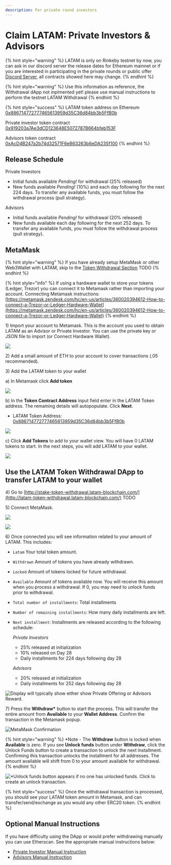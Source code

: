 ```yaml
---
description: For private round investors
---
```


# Claim LATAM: Private Investors & Advisors

{% hint style="warning" %}
LATAM is only on Rinkeby testnet by now, you can ask in our discord server the release dates for Ethereum mainnet or if you are interested in participating in the private rounds or public offer [Discord Server](https://discord.gg/TncBuWdY6B), all contracts showed here may change.
{% endhint %}

{% hint style="warning" %}
Use this information as reference, the Withdrawal dApp not inplmented yet! please use manual instructions to perform the testnet LATAM Withdrawal
{% endhint %}

{% hint style="success" %}
LATAM token address on Ethereum [0x886714772777465613959d35C36d84bb3b5FfB0b](https://rinkeby.etherscan.io/token/0x886714772777465613959d35C36d84bb3b5FfB0b)

Private investor token contract  
[0x919203a7Ae3dCD123648E5072787B664bfeb153F](https://rinkeby.etherscan.io/address/0x919203a7Ae3dCD123648E5072787B664bfeb153F)

Advisors token contract  
[0xAcD4B247a2b74d32571F6eB63263b6eDA235f100](https://rinkeby.etherscan.io/address/0xAcD4B247a2b74d32571F6eB63263b6eDA235f100)
{% endhint %}

## Release Schedule

Private Investors

* Initial funds available _Pending!_ for withdrawal \(25% released\)
* New funds available _Pending!_ \(10%\) and each day following for the next 224 days. To transfer any available funds, you must follow the withdrawal process \(pull strategy\).

Advisors

* Initial funds available _Pending!_ for withdrawal \(20% released\)
* New funds available each day following for the next 252 days. To transfer any available funds, you must follow the withdrawal process \(pull strategy\).

## MetaMask

{% hint style="warning" %}
If you have already setup MetaMask or other Web3Wallet with LATAM, skip to the [Token Withdrawal Section](claim-latam.md#use-the-latam-token-withdrawal-dapp-to-transfer-stake-to-your-wallet) TODO
{% endhint %}

{% hint style="info" %}
If using a hardware wallet to store your tokens \(Ledger, Trezor\) you can connect it to Metamask rather than importing your account. Connecting Metamask instructions: [https://metamask.zendesk.com/hc/en-us/articles/360020394612-How-to-connect-a-Trezor-or-Ledger-Hardware-Wallet](https://metamask.zendesk.com/hc/en-us/articles/360020394612-How-to-connect-a-Trezor-or-Ledger-Hardware-Wallet)
{% endhint %}

1\) Import your account to Metamask. This is the account you used to obtain LATAM as an Advisor or Private Investor. You can use the private key or JSON file to import \(or Connect Hardware Wallet\).

![](../../../.gitbook/assets/mm1.png)

2\) Add a small amount of ETH to your account to cover transactions \(.05 recommended\).

3\) Add the LATAM token to your wallet

a\) In Metamask click **Add token**

![](../../../.gitbook/assets/mm1%20%281%29.png)

b\) In the **Token Contract Address** input field enter in the LATAM Token address. The remaining details will autopopulate. Click **Next**.

* LATAM Token Address: [0x886714772777465613959d35C36d84bb3b5FfB0b](https://rinkeby.etherscan.io/token/0x886714772777465613959d35C36d84bb3b5FfB0b)

![](../../../.gitbook/assets/mm2.png)

c\) Click **Add Tokens** to add to your wallet view. You will have 0 LATAM tokens to start. In the next steps, you will add LATAM to your wallet.

![](../../../.gitbook/assets/mm3.png)

## Use the LATAM Token Withdrawal DApp to transfer LATAM to your wallet

4\) Go to [http://stake-token-withdrawal.latam-blockchain.com/](http://latam-token-withdrawal.latam-blockchain.com/) TODO

5\) Connect MetaMask.

![](../../../.gitbook/assets/connect-1.png)

![](../../../.gitbook/assets/connect-2%20%281%29.png)

6\) Once connected you will see information related to your amount of LATAM. This includes:

* `Latam` Your total token amount.
* `Withdrawn` Amount of tokens you have already withdrawn.
* `Locked` Amount of tokens locked for future withdrawal.
* `Available` Amount of tokens available now. You will receive this amount when you process a withdrawal. If 0, you may need to unlock funds prior to withdrawal. 
* `Total number of installments`: Total installments
* `Number of remaining installments`: How many daily installments are left.
* `Next installment`: Installments are released according to the following schedule:

  _Private Investors_

  * 25% released at initialization
  * 10% released on Day 28
  * Daily installments for 224 days following day 28 

  _Advisors_

  * 20% released at initialization
  * Daily installments for 252 days following day 28

![Display will typically show either show Private Offering or Advisors Reward.](../../../.gitbook/assets/image-13-.png)

7\) Press the **Withdraw\*** button to start the process. This will transfer the entire amount from **Available** to your **Wallet Address**. Confirm the transaction in the Metamask popup.

![MetaMask Confirmation](../../../.gitbook/assets/mm-confirm.png)

{% hint style="warning" %}
\*Note - The **Withdraw** button is locked when **Available** is zero. If you see **Unlock funds** button under **Withdraw**, click the Unlock Funds button to create a transaction to unlock the next installment. Confirming this transaction unlocks the installment for all addresses. The amount available will shift from 0 to your amount available for withdrawal.
{% endhint %}

![\*Unlock funds button appears if no one has unlocked funds. Click to create an unlock transaction.](../../../.gitbook/assets/image%20%285%29.png)

{% hint style="success" %}
Once the withdrawal transaction is processed, you should see your LATAM token amount in Metamask, and can transfer/send/exchange as you would any other ERC20 token.
{% endhint %}

## Optional Manual Instructions

If you have difficulty using the DApp or would prefer withdrawing manually you can use Etherscan. See the appropriate manual instructions below:

* [Private Investor Manual Instruction](claim-latam.md)
* [Advisors Manual Instruction](manual-instructions-advisors.md)


